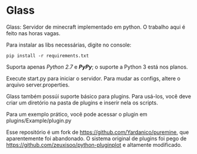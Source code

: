 # Glass

Glass: Servidor de minecraft implementado em python. O trabalho aqui é feito nas horas vagas.

Para instalar as libs necessárias, digite no console:

```
pip install -r requirements.txt
```

Suporta apenas *Python 2.7* e ***PyPy***; o suporte a Python 3 está nos planos.

Execute start.py para iniciar o servidor. Para mudar as configs, altere o arquivo server.properties.

Glass também possúi suporte básico para plugins. Para usá-los, você deve criar um diretório na pasta de plugins e inserir nela os scripts.

Para um exemplo prático, você pode acessar o plugin em plugins/Example/plugin.py

Esse repositório é um fork de https://github.com/Yardanico/puremine, que aparentemente foi abandonado.
O sistema original de plugins foi pego de https://github.com/zeuxisoo/python-pluginplot e altamente modificado.
